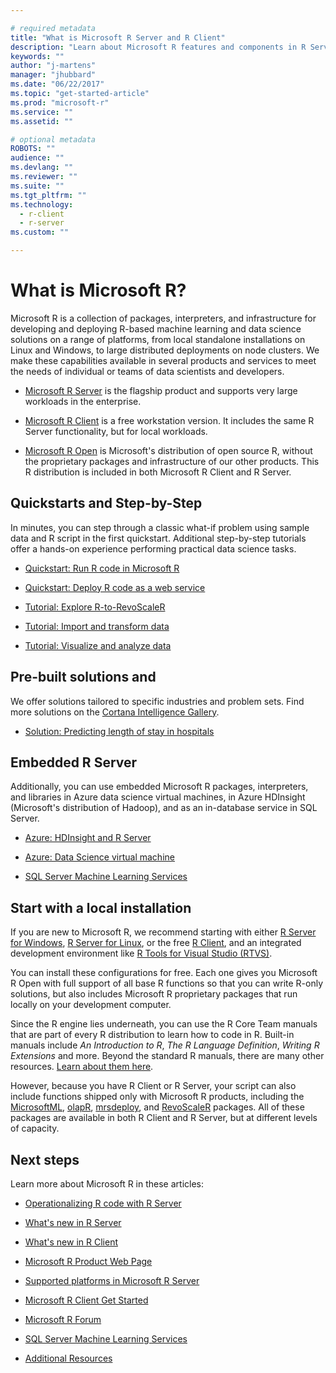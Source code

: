 ```yaml
---

# required metadata
title: "What is Microsoft R Server and R Client"
description: "Learn about Microsoft R features and components in R Server, R Client, R Open."
keywords: ""
author: "j-martens"
manager: "jhubbard"
ms.date: "06/22/2017"
ms.topic: "get-started-article"
ms.prod: "microsoft-r"
ms.service: ""
ms.assetid: ""

# optional metadata
ROBOTS: ""
audience: ""
ms.devlang: ""
ms.reviewer: ""
ms.suite: ""
ms.tgt_pltfrm: ""
ms.technology:
  - r-client
  - r-server
ms.custom: ""

---
```


# What is Microsoft R?

Microsoft R is a collection of packages, interpreters, and infrastructure for developing and deploying R-based machine learning and data science solutions on a range of platforms, from local standalone installations on Linux and Windows, to large distributed deployments on node clusters. We make these capabilities available in several products and services to meet the needs of individual or teams of data scientists and developers.

+ [Microsoft R Server](rserver.md) is the flagship product and supports very large workloads in the enterprise. 

+ [Microsoft R Client](r-client.md) is a free workstation version. It includes the same R Server functionality, but for local workloads.

+ [Microsoft R Open](https://mran.microsoft.com/open/) is Microsoft's distribution of open source R, without the proprietary packages and infrastructure of our other products. This R distribution is included in both Microsoft R Client and R Server. 

## Quickstarts and Step-by-Step

In minutes, you can step through a classic what-if problem using sample data and R script in the first quickstart. Additional step-by-step tutorials offer a hands-on experience performing practical data science tasks.

* [Quickstart: Run R code in Microsoft R](quickstart-r-code.md) 

* [Quickstart: Deploy R code as a web service](operationalize/quickstart-publish-web-service.md) 

* [Tutorial: Explore R-to-RevoScaleR](microsoft-r-tutorial-R2RevoScaleR.md) 

* [Tutorial: Import and transform data](scaler-getting-started-data-import-exploration.md)  

* [Tutorial: Visualize and analyze data](scaler-getting-started-data-visualization-analysis.md) 

## Pre-built solutions and 

We offer solutions tailored to specific industries and problem sets. Find more solutions on the [Cortana Intelligence Gallery](https://gallery.cortanaintelligence.com/browse?s=R%20Server&skip=0&categories=%5B%2210%22%5D&tags=%5B%22Microsoft%20R%20Server%22%5D).

* [Solution: Predicting length of stay in hospitals](https://gallery.cortanaintelligence.com/Solution/Predicting-Length-of-Stay-in-Hospitals-1) 

## Embedded R Server

Additionally, you can use embedded Microsoft R packages, interpreters, and libraries in Azure data science virtual machines, in Azure HDInsight (Microsoft's distribution of Hadoop), and as an in-database service in SQL Server.

* [Azure: HDInsight and R Server](https://docs.microsoft.com/azure/hdinsight/hdinsight-hadoop-r-server-get-started) 

* [Azure: Data Science virtual machine](https://docs.microsoft.com/azure/machine-learning/machine-learning-data-science-virtual-machine-overview)

* [SQL Server Machine Learning Services](https://docs.microsoft.com/sql/advanced-analytics/r/sql-server-r-services)

## Start with a local installation

If you are new to Microsoft R, we recommend starting with either [R Server for Windows](rserver-install-windows.md), [R Server for Linux](rserver-install-linux-server.md), or the free [R Client](r-client-install.md), and an integrated development environment like [R Tools for Visual Studio (RTVS)](https://docs.microsoft.com/visualstudio/rtvs/installation). 

You can install these configurations for free. Each one gives you Microsoft R Open with full support of all base R functions so that you can write R-only solutions, but also includes Microsoft R proprietary packages that run locally on your development computer.

Since the R engine lies underneath, you can use the R Core Team manuals that are part of every R distribution to learn how to code in R. Built-in manuals include *An Introduction to R*, *The R Language Definition*, *Writing R Extensions* and more. Beyond the standard R manuals, there are many other resources. [Learn about them here](microsoft-r-more-resources.md).

However, because you have R Client or R Server, your script can also include functions shipped only with Microsoft R products, including the [MicrosoftML](microsoftml/microsoftml.md), [olapR](olapr/olapr.md), [mrsdeploy](mrsdeploy/mrsdeploy.md), and [RevoScaleR](scaler/scaler.md) packages. All of these packages are available in both R Client and R Server, but at different levels of capacity.

## Next steps

Learn more about Microsoft R in these articles:

+ [Operationalizing R code with R Server](operationalize/about.md)

+ [What's new in R Server](rserver-whats-new.md)

+ [What's new in R Client](rserver-whats-new.md)

+ [Microsoft R Product Web Page](https://www.microsoft.com/en-us/cloud-platform/r-server)

+ [Supported platforms in Microsoft R Server](rserver-install-supported-platforms.md)

+ [Microsoft R Client Get Started](r-client-get-started.md)

+ [Microsoft R Forum](https://social.msdn.microsoft.com/Forums/en-US/home?forum=microsoftr)

+ [SQL Server Machine Learning Services](https://msdn.microsoft.com/en-us/library/mt604845.aspx)

+ [Additional Resources](microsoft-r-more-resources.md)

